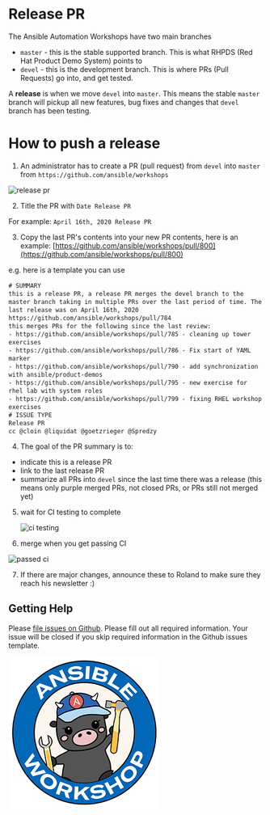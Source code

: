 # Release PR

The Ansible Automation Workshops have two main branches

- `master` - this is the stable supported branch.  This is what RHPDS (Red Hat Product Demo System) points to
- `devel` - this is the development branch.  This is where PRs (Pull Requests) go into, and get tested.

A **release** is when we move `devel` into `master`.  This means the stable `master` branch will pickup all new features, bug fixes and changes that `devel` branch has been testing.

# How to push a release

1. An administrator has to create a PR (pull request) from `devel` into `master` from `https://github.com/ansible/workshops`

  ![release pr](../images/release_pr.png)

2. Title the PR with `Date Release PR`

  For example:
  `April 16th, 2020 Release PR`

3. Copy the last PR's contents into your new PR contents, here is an example: [https://github.com/ansible/workshops/pull/800](https://github.com/ansible/workshops/pull/800)

e.g. here is a template you can use

```
# SUMMARY
this is a release PR, a release PR merges the devel branch to the master branch taking in multiple PRs over the last period of time. The last release was on April 16th, 2020 https://github.com/ansible/workshops/pull/784
this merges PRs for the following since the last review:
- https://github.com/ansible/workshops/pull/785 - cleaning up tower exercises
- https://github.com/ansible/workshops/pull/786 - Fix start of YAML marker
- https://github.com/ansible/workshops/pull/790 - add synchronization with ansible/product-demos
- https://github.com/ansible/workshops/pull/795 - new exercise for rhel lab with system roles
- https://github.com/ansible/workshops/pull/799 - fixing RHEL workshop exercises
# ISSUE TYPE
Release PR
cc @cloin @liquidat @goetzrieger @Spredzy
```

4. The goal of the PR summary is to:

  - indicate this is a release PR
  - link to the last release PR
  - summarize all PRs into `devel` since the last time there was a release (this means only purple merged PRs, not closed PRs, or PRs still not merged yet)

5. wait for CI testing to complete

   ![ci testing](../images/ci.png)

6. merge when you get passing CI

  ![passed ci](../images/passed.png)

7.  If there are major changes, announce these to Roland to make sure they reach his newsletter :)

## Getting Help

Please [file issues on Github](https://github.com/ansible/workshops/issues).  Please fill out all required information.  Your issue will be closed if you skip required information in the Github issues template.

![Ansible-Workshop-Logo.png](../images/Ansible-Workshop-Logo.png)
